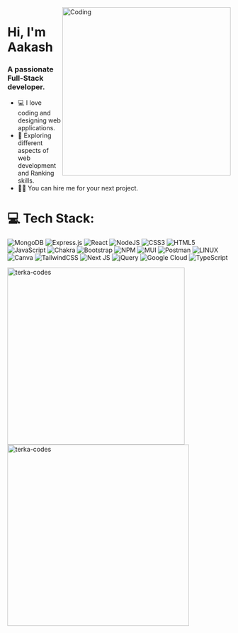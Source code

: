 <img align="right" alt="Coding" id="gif" width="380" src="https://i.pinimg.com/originals/7d/07/a2/7d07a255678962d30d8717dcf5dbd266.gif" />
<h1>Hi, I'm Aakash</h1>

### A passionate Full-Stack developer.
- 💻 I love coding and designing web applications.
- 🌱 Exploring different aspects of web development and Ranking skills.
- 👩‍🎨 You can hire me for your next project.

# 💻 Tech Stack:
 ![MongoDB](https://img.shields.io/badge/MongoDB-%234ea94b.svg?style=for-the-badge&logo=mongodb&logoColor=white)
![Express.js](https://img.shields.io/badge/express.js-%23404d59.svg?style=for-the-badge&logo=express&logoColor=%2361DAFB)
![React](https://img.shields.io/badge/react-%2320232a.svg?style=for-the-badge&logo=react&logoColor=%2361DAFB)
![NodeJS](https://img.shields.io/badge/node.js-6DA55F?style=for-the-badge&logo=node.js&logoColor=white)
![CSS3](https://img.shields.io/badge/css3-%231572B6.svg?style=for-the-badge&logo=css3&logoColor=white) 
![HTML5](https://img.shields.io/badge/html5-%23E34F26.svg?style=for-the-badge&logo=html5&logoColor=white) 
![JavaScript](https://img.shields.io/badge/javascript-%23323330.svg?style=for-the-badge&logo=javascript&logoColor=%23F7DF1E) 
![Chakra](https://img.shields.io/badge/chakra-%234ED1C5.svg?style=for-the-badge&logo=chakraui&logoColor=white) 
![Bootstrap](https://img.shields.io/badge/bootstrap-%23563D7C.svg?style=for-the-badge&logo=bootstrap&logoColor=white) 
![NPM](https://img.shields.io/badge/NPM-%23000000.svg?style=for-the-badge&logo=npm&logoColor=white) 
![MUI](https://img.shields.io/badge/MUI-%230081CB.svg?style=for-the-badge&logo=material-ui&logoColor=white) 
![Postman](https://img.shields.io/badge/Postman-FF6C37?style=for-the-badge&logo=postman&logoColor=white) 
![LINUX](https://img.shields.io/badge/Linux-FCC624?style=for-the-badge&logo=linux&logoColor=black) 
![Canva](https://img.shields.io/badge/Canva-%2300C4CC.svg?style=for-the-badge&logo=Canva&logoColor=white) 
![TailwindCSS](https://img.shields.io/badge/tailwindcss-%2338B2AC.svg?style=for-the-badge&logo=tailwind-css&logoColor=white) 
![Next JS](https://img.shields.io/badge/Next-black?style=for-the-badge&logo=next.js&logoColor=white) 
![jQuery](https://img.shields.io/badge/jquery-%230769AD.svg?style=for-the-badge&logo=jquery&logoColor=white) 
![Google Cloud](https://img.shields.io/badge/Google%20Cloud-%234285F4.svg?style=for-the-badge&logo=google-cloud&logoColor=white) 
![TypeScript](https://img.shields.io/badge/typescript-%23007ACC.svg?style=for-the-badge&logo=typescript&logoColor=white)

<!---
Aakash-325/Aakash-325 is a ✨ special ✨ repository because its `README.md` (this file) appears on your GitHub profile.
You can click the Preview link to take a look at your changes.
--->

<p><img align="left" src="https://github-readme-stats.vercel.app/api/top-langs?username=Aakash-325&theme=dark&show_icons=true&locale=en&layout=compact" alt="terka-codes" width="400px"/></p>

<p><img align="center" src="https://github-readme-stats.vercel.app/api?username=Aakash-325&theme=dark&show_icons=true&locale=en" alt="terka-codes" width="410px" /></p>
